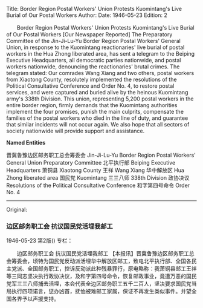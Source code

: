 Title: Border Region Postal Workers' Union Protests Kuomintang's Live Burial of Our Postal Workers
Author:
Date: 1946-05-23
Edition: 2

　　Border Region Postal Workers' Union
    Protests Kuomintang's Live Burial of Our Postal Workers
    [Our Newspaper Reported] The Preparatory Committee of the Jin-Ji-Lu-Yu Border Region Postal Workers' General Union, in response to the Kuomintang reactionaries' live burial of postal workers in the Hua Zhong liberated area, has sent a telegram to the Beiping Executive Headquarters, all democratic parties nationwide, and postal workers nationwide, denouncing the reactionaries' brutal crimes. The telegram stated: Our comrades Wang Xiang and two others, postal workers from Xiaotong County, resolutely implemented the resolutions of the Political Consultative Conference and Order No. 4, to restore postal services, and were captured and buried alive by the heinous Kuomintang army's 338th Division. This union, representing 5,200 postal workers in the entire border region, firmly demands that the Kuomintang authorities implement the four promises, punish the main culprits, compensate the families of the postal workers who died in the line of duty, and guarantee that similar incidents will not occur again. We also hope that all sectors of society nationwide will provide support and assistance.



**Named Entities**


晋冀鲁豫边区邮务职工总会筹委会  Jin-Ji-Lu-Yu Border Region Postal Workers' General Union Preparatory Committee
北平执行部  Beiping Executive Headquarters
萧铜县  Xiaotong County
王祥  Wang Xiang
华中解放区  Hua Zhong liberated area
国民党  Kuomintang
三三八师  338th Division
政协决议  Resolutions of the Political Consultative Conference
和字第四号命令  Order No. 4



<hr /> 

Original: 


### 边区邮务职工会  抗议国民党活埋我邮工

1946-05-23
第2版()
专栏：

　　边区邮务职工会
    抗议国民党活埋我邮工
    【本报讯】晋冀鲁豫边区邮务职工总会筹委会，顷特为国民党反动派活埋华中解放区邮工，致电北平执行部、全国各民主党派、全国邮务职工，控诉反动派此种残暴罪行，原电略称：我萧铜县邮工王祥等三同志坚决执行政协决议，及和字第四号命令，恢复邮政事业，竟遭万恶的国民党军三三八师捕去活埋，本会代表全边区邮务职工五千二百人，坚决要求国民党当局执行四项诺言，惩办凶首，抚恤被难邮工家属，保证不再发生类似事件。并望全国各界予以声援支持。

